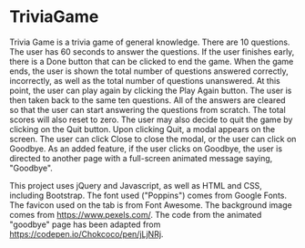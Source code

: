 # TriviaGame

Trivia Game is a trivia game of general knowledge. There are 10 questions. The user has 60 seconds to answer the questions. If the user finishes early, there is a Done button that can be clicked to end the game. When the game ends, the user is shown the total number of questions answered correctly, incorrectly, as well as the total number of questions unanswered. At this point, the user can play again by clicking the Play Again button. The user is then taken back to the same ten questions. All of the answers are cleared so that the user can start answering the questions from scratch. The total scores will also reset to zero. The user may also decide to quit the game by clicking on the Quit button. Upon clicking Quit, a modal appears on the screen. The user can click Close to close the modal, or the user can click on Goodbye. As an added feature, if the user clicks on Goodbye, the user is directed to another page with a full-screen animated message saying, "Goodbye".

This project uses jQuery and Javascript, as well as HTML and CSS, including Bootstrap. The font used ("Poppins") comes from Google Fonts. The favicon used on the tab is from Font Awesome. The background image comes from https://www.pexels.com/. The code from the animated "goodbye" page has been adapted from https://codepen.io/Chokcoco/pen/jLjNRj.
